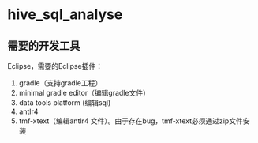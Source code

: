 # hive_sql_analyse

## 需要的开发工具
Eclipse，需要的Eclipse插件：

1. gradle（支持gradle工程）
2. minimal gradle editor（编辑gradle文件）
3. data tools platform (编辑sql)
4. antlr4
5. tmf-xtext（编辑antlr4 文件）。由于存在bug，tmf-xtext必须通过zip文件安装
